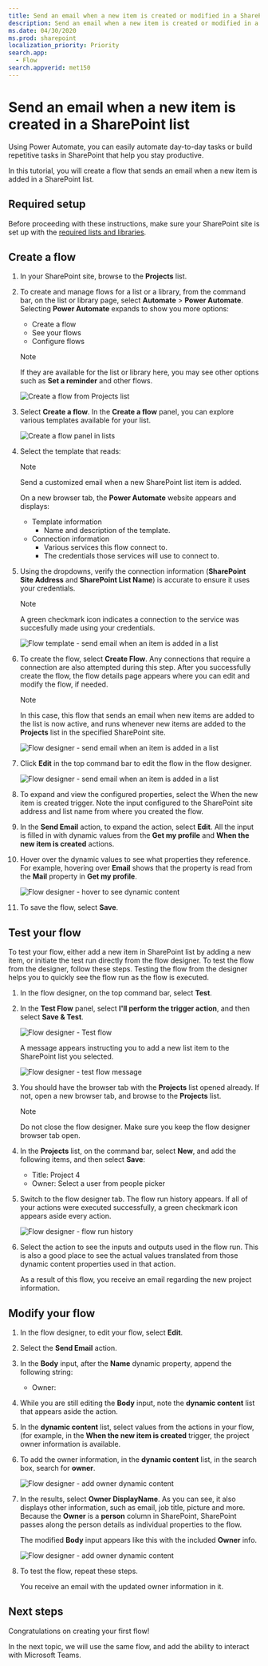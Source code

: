 ```yaml
---
title: Send an email when a new item is created or modified in a SharePoint list
description: Send an email when a new item is created or modified in a SharePoint list
ms.date: 04/30/2020
ms.prod: sharepoint
localization_priority: Priority
search.app: 
  - Flow
search.appverid: met150
---
```


# Send an email when a new item is created in a SharePoint list

Using Power Automate, you can easily automate day-to-day tasks or build repetitive tasks in SharePoint that help you stay productive.

In this tutorial, you will create a flow that sends an email when a new item is added in a SharePoint list.

## Required setup

Before proceeding with these instructions, make sure your SharePoint site is set up with the [required lists and libraries](../../get-started/set-up-sharepoint-site-lists-libraries.md).

## Create a flow

1. In your SharePoint site, browse to the **Projects** list.
1. To create and manage flows for a list or a library, from the command bar, on the list or library page, select **Automate** > **Power Automate**. Selecting **Power Automate** expands to show you more options:

    * Create a flow
    * See your flows
    * Configure flows

    > [!NOTE]
    > If they are available for the list or library here, you may see other options such as **Set a reminder** and other flows.

    ![Create a flow from Projects list](../../../images/gs01-create-a-flow-command-bar.png)

1. Select **Create a flow**. In the **Create a flow** panel, you can explore various templates available for your list.

    ![Create a flow panel in lists](../../../images/gs01-create-a-flow-panel.png)

1. Select the template that reads:

    > [!NOTE]
    > Send a customized email when a new SharePoint list item is added.

    On a new browser tab, the **Power Automate** website appears and displays:
      * Template information
         * Name and description of the template.
      * Connection information
         * Various services this flow connect to.
         * The credentials those services will use to connect to.

1. Using the dropdowns, verify the connection information (**SharePoint Site Address** and **SharePoint List Name**) is accurate to ensure it uses your credentials.

    > [!NOTE]
    > A green checkmark icon indicates a connection to the service was succesfully made using your credentials.

    ![Flow template - send email when an item is added in a list](../../../images/gs01-create-a-flow-when-item-is-added-template.png)

1. To create the flow, select **Create Flow**. Any connections that require a connection are also attempted during this step. After you successfully create the flow, the flow details page appears where you can edit and modify the flow, if needed.

    > [!NOTE]
    > In this case, this flow that sends an email when new items are added to the list is now active, and runs whenever new items are added to the **Projects** list in the specified SharePoint site.

    ![Flow designer - send email when an item is added in a list](../../../images/gs01-when-item-is-added-template-flow-created.png)

1. Click **Edit** in the top command bar to edit the flow in the flow designer.

    ![Flow designer - send email when an item is added in a list](../../../images/gs01-designer-when-item-is-added-template.png)

1. To expand and view the configured properties, select the When the new item is created trigger. Note the input configured to the SharePoint site address and list name from where you created the flow.
1. In the **Send Email** action, to expand the action, select **Edit**. All the input is filled in with dynamic values from the **Get my profile** and **When the new item is created** actions.
1. Hover over the dynamic values to see what properties they reference. For example, hovering over **Email** shows that the property is read from the **Mail** property in **Get my profile**.

    ![Flow designer - hover to see dynamic content](../../../images/gs01-designer-hover-dynamic-content.png)

1. To save the flow, select **Save**.

## Test your flow

To test your flow, either add a new item in SharePoint list by adding a new item, or initiate the test run directly from the flow designer. To test the flow from the designer, follow these steps. Testing the flow from the designer helps you to quickly see the flow run as the flow is executed.

1. In the flow designer, on the top command bar, select **Test**.
1. In the **Test Flow** panel, select **I'll perform the trigger action**, and then select **Save & Test**.

    ![Flow designer - Test flow](../../../images/gs01-designer-test-flow.png)

    A message appears instructing you to add a new list item to the SharePoint list you selected.

    ![Flow designer - test flow message](../../../images/gs01-designer-test-flow-message.png)

1. You should have the browser tab with the **Projects** list opened already. If not, open a new browser tab, and browse to the **Projects** list.

    > [!NOTE]
    > Do not close the flow designer. Make sure you keep the flow designer browser tab open.

1. In the **Projects** list, on the command bar, select **New**, and add the following items, and then select **Save**:

    * Title: Project 4
    * Owner: Select a user from people picker

1. Switch to the flow designer tab. The flow run history appears. If all of your actions were executed successfully, a green checkmark icon appears aside every action.

    ![Flow designer - flow run history](../../../images/gs01-designer-test-flow-run.png)

1. Select the action to see the inputs and outputs used in the flow run. This is also a good place to see the actual values translated from those dynamic content properties used in that action.

    As a result of this flow, you receive an email regarding the new project information.

## Modify your flow

1. In the flow designer, to edit your flow, select **Edit**.
1. Select the **Send Email** action.
1. In the **Body** input, after the **Name** dynamic property, append the following string:

    * Owner:

1. While you are still editing the **Body** input, note the **dynamic content** list that appears aside the action.
1. In the **dynamic content** list, select values from the actions in your flow, (for example, in the **When the new item is created** trigger, the project owner information is available.
1. To add the owner information, in the **dynamic content** list, in the search box, search for **owner**.

    ![Flow designer - add owner dynamic content](../../../images/gs01-designer-append-owner-dynamic-content.png)

1. In the results, select **Owner DisplayName**. As you can see, it also displays other information, such as email, job title, picture and more. Because the **Owner** is a **person** column in SharePoint, SharePoint passes along the person details as individual properties to the flow.

   The modified **Body** input appears like this with the included **Owner** info.

    ![Flow designer - add owner dynamic content](../../../images/gs01-designer-email-body-with-owner.png)

1. To test the flow, repeat these steps.

   You receive an email with the updated owner information in it.

## Next steps

Congratulations on creating your first flow!

In the next topic, we will use the same flow, and add the ability to interact with Microsoft Teams.
